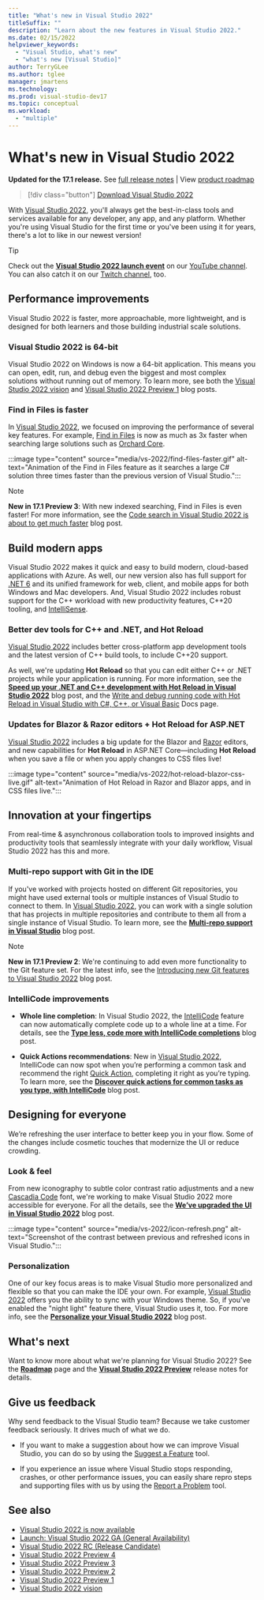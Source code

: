 ```yaml
---
title: "What's new in Visual Studio 2022"
titleSuffix: ""
description: "Learn about the new features in Visual Studio 2022."
ms.date: 02/15/2022
helpviewer_keywords:
  - "Visual Studio, what's new"
  - "what's new [Visual Studio]"
author: TerryGLee
ms.author: tglee
manager: jmartens
ms.technology:
ms.prod: visual-studio-dev17
ms.topic: conceptual
ms.workload:
  - "multiple"
---
```

# What's new in Visual Studio 2022

**Updated for the 17.1 release.** See [full release notes](/visualstudio/releases/2022/release-notes) | View [product roadmap](/visualstudio/productinfo/vs-roadmap/)

>[!div class="button"]
>[Download Visual Studio 2022](https://visualstudio.microsoft.com/downloads/)

With [Visual Studio 2022](https://visualstudio.microsoft.com/vs/), you'll always get the best-in-class tools and services available for any developer, any app, and any platform. Whether you're using Visual Studio for the first time or you've been using it for years, there's a lot to like in our newest version!

> [!TIP]
> Check out the [**Visual Studio 2022 launch event**](https://www.youtube.com/watch?v=f8jXO946eDw) on our [YouTube channel](https://www.youtube.com/visualstudio). You can also catch it on our [Twitch channel](https://www.twitch.tv/visualstudio), too.

## Performance improvements

Visual Studio 2022 is faster, more approachable, more lightweight, and is designed for both learners and those building industrial scale solutions.

### Visual Studio 2022 is 64-bit

Visual Studio 2022 on Windows is now a 64-bit application. This means you can open, edit, run, and debug even the biggest and most complex solutions without running out of memory. To learn more, see both the [Visual Studio 2022 vision](https://devblogs.microsoft.com/visualstudio/visual-studio-2022/) and [Visual Studio 2022 Preview 1](https://devblogs.microsoft.com/visualstudio/visual-studio-2022-preview-1-now-available/) blog posts.

### Find in Files is faster

In [Visual Studio 2022](https://devblogs.microsoft.com/visualstudio/visual-studio-2022-preview-4-is-now-available/), we focused on improving the performance of several key features. For example, [Find in Files](find-in-files.md) is now as much as 3x faster when searching large solutions such as [Orchard Core](https://github.com/OrchardCMS/OrchardCore).

:::image type="content" source="media/vs-2022/find-files-faster.gif" alt-text="Animation of the Find in Files feature as it searches a large C# solution three times faster than the previous version of Visual Studio.":::

> [!NOTE]
> **New in 17.1 Preview 3**: With new indexed searching, Find in Files is even faster! For more information, see the [Code search in Visual Studio 2022 is about to get much faster](https://devblogs.microsoft.com/visualstudio/code-search-in-visual-studio-is-about-to-get-much-faster/) blog post.

## Build modern apps

Visual Studio 2022 makes it quick and easy to build modern, cloud-based applications with Azure. As well, our new version also has full support for [.NET 6](https://devblogs.microsoft.com/dotnet/announcing-net-6/) and its unified framework for web, client, and mobile apps for both Windows and Mac developers. And, Visual Studio 2022 includes robust support for the C++ workload with new productivity features, C++20 tooling, and [IntelliSense](using-intellisense.md).

### Better dev tools for C++ and .NET, and Hot Reload

[Visual Studio 2022](https://devblogs.microsoft.com/visualstudio/visual-studio-2022-preview-2-is-out/) includes better cross-platform app development tools and the latest version of C++ build tools, to include C++20 support.

As well, we're updating **Hot Reload** so that you can edit either C++ or .NET projects while your application is running. For more information, see the [**Speed up your .NET and C++ development with Hot Reload in Visual Studio 2022**](https://devblogs.microsoft.com/visualstudio/speed-up-your-dotnet-and-cplusplus-development-with-hot-reload-in-visual-studio-2022/) blog post, and the [Write and debug running code with Hot Reload in Visual Studio with C#, C++, or Visual Basic](../debugger/hot-reload.md) Docs page.

### Updates for Blazor & Razor editors + Hot Reload for ASP.NET

[Visual Studio 2022](https://devblogs.microsoft.com/visualstudio/visual-studio-2022-preview-4-is-now-available/) includes a big update for the Blazor and [Razor](https://devblogs.microsoft.com/visualstudio/introducing-the-new-razor-editor-in-visual-studio-2022/) editors, and new capabilities for **Hot Reload** in ASP.NET Core&mdash;including **Hot Reload** when you save a file or when you apply changes to CSS files live!

:::image type="content" source="media/vs-2022/hot-reload-blazor-css-live.gif" alt-text="Animation of Hot Reload in Razor and Blazor apps, and in CSS files live.":::

## Innovation at your fingertips

From real-time & asynchronous collaboration tools to improved insights and productivity tools that seamlessly integrate with your daily workflow, Visual Studio 2022 has this and more.

### Multi-repo support with Git in the IDE

If you've worked with projects hosted on different Git repositories, you might have used external tools or multiple instances of Visual Studio to connect to them. In [Visual Studio 2022](https://devblogs.microsoft.com/visualstudio/visual-studio-2022-preview-3-now-available/), you can work with a single solution that has projects in multiple repositories and contribute to them all from a single instance of Visual Studio. To learn more, see the [**Multi-repo support in Visual Studio**](https://devblogs.microsoft.com/visualstudio/multi-repo-support-in-visual-studio/) blog post.

> [!NOTE]
> **New in 17.1 Preview 2**: We're continuing to add even more functionality to the Git feature set. For the latest info, see the [Introducing new Git features to Visual Studio 2022](https://devblogs.microsoft.com/visualstudio/introducing-new-git-features-to-visual-studio-2022/) blog post.

### IntelliCode improvements

* **Whole line completion**: In Visual Studio 2022, the [IntelliCode](/visualstudio/intellicode/) feature can now automatically complete code up to a whole line at a time. For details, see the [**Type less, code more with IntelliCode completions**](https://devblogs.microsoft.com/visualstudio/type-less-code-more-with-intellicode-completions/) blog post.

* **Quick Actions recommendations**: New in [Visual Studio 2022](https://devblogs.microsoft.com/visualstudio/visual-studio-2022-preview-4-is-now-available/), IntelliCode can now spot when you’re performing a common task and recommend the right [Quick Action](quick-actions.md), completing it right as you’re typing. To learn more, see the [**Discover quick actions for common tasks as you type, with IntelliCode**](https://devblogs.microsoft.com/visualstudio/discover-quick-action-intellicode/) blog post.

## Designing for everyone

We’re refreshing the user interface to better keep you in your flow. Some of the changes include cosmetic touches that modernize the UI or reduce crowding.

### Look & feel

From new iconography to subtle color contrast ratio adjustments and a new [Cascadia Code](https://github.com/microsoft/cascadia-code#welcome) font, we're working to make Visual Studio 2022 more accessible for everyone. For all the details, see the [**We’ve upgraded the UI in Visual Studio 2022**](https://devblogs.microsoft.com/visualstudio/weve-upgraded-the-ui-in-visual-studio-2022/) blog post.

:::image type="content" source="media/vs-2022/icon-refresh.png" alt-text="Screenshot of the contrast between previous and refreshed icons in Visual Studio.":::

### Personalization

One of our key focus areas is to make Visual Studio more personalized and flexible so that you can make the IDE your own. For example, [Visual Studio 2022](https://devblogs.microsoft.com/visualstudio/visual-studio-2022-preview-3-now-available/) offers you the ability to sync with your Windows theme. So, if you've enabled the "night light" feature there, Visual Studio uses it, too. For more info, see the [**Personalize your Visual Studio 2022**](https://devblogs.microsoft.com/visualstudio/personalize-your-visual-studio-2022/) blog post.

## What's next

Want to know more about what we're planning for Visual Studio 2022? See the [**Roadmap**](/visualstudio/productinfo/vs-roadmap/) page and the [**Visual Studio 2022 Preview**](/visualstudio/releases/2022/release-notes-preview/) release notes for details.

## Give us feedback

Why send feedback to the Visual Studio team? Because we take customer feedback seriously. It drives much of what we do.

* If you want to make a suggestion about how we can improve Visual Studio, you can do so by using the [Suggest a Feature](suggest-a-feature.md) tool.

* If you experience an issue where Visual Studio stops responding, crashes, or other performance issues, you can easily share repro steps and supporting files with us by using the [Report a Problem](how-to-report-a-problem-with-visual-studio.md) tool.

## See also

* [Visual Studio 2022 is now available](https://devblogs.microsoft.com/visualstudio/visual-studio-2022-now-available/)
* [Launch: Visual Studio 2022 GA (General Availability)](https://devblogs.microsoft.com/visualstudio/join-us-november-8th-for-the-launch-of-visual-studio-2022/)
* [Visual Studio 2022 RC (Release Candidate)](https://devblogs.microsoft.com/visualstudio/join-us-november-8th-for-the-launch-of-visual-studio-2022/)
* [Visual Studio 2022 Preview 4](https://devblogs.microsoft.com/visualstudio/visual-studio-2022-preview-4-is-now-available/)
* [Visual Studio 2022 Preview 3](https://devblogs.microsoft.com/visualstudio/visual-studio-2022-preview-3-now-available/)
* [Visual Studio 2022 Preview 2](https://devblogs.microsoft.com/visualstudio/visual-studio-2022-preview-2-is-out/)
* [Visual Studio 2022 Preview 1](https://devblogs.microsoft.com/visualstudio/visual-studio-2022-preview-1-now-available/)
* [Visual Studio 2022 vision](https://devblogs.microsoft.com/visualstudio/visual-studio-2022/)